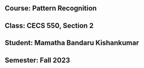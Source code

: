 ## Course: Pattern Recognition 
## Class: CECS 550, Section 2
## Student:  Mamatha Bandaru Kishankumar
## Semester: Fall 2023
